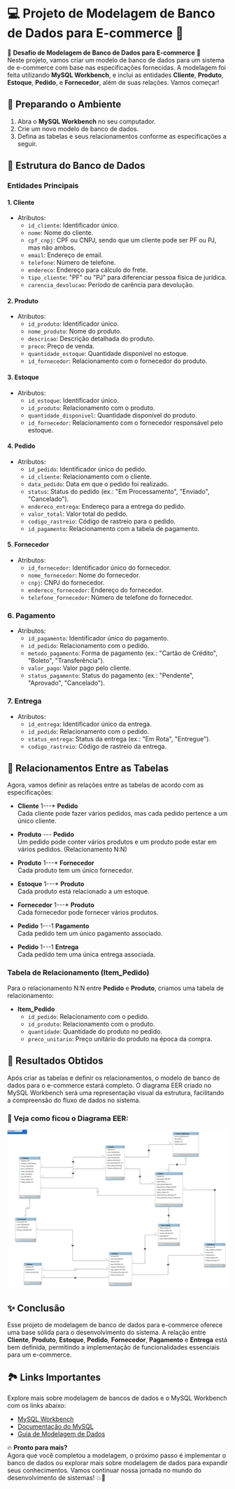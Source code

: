 # 💻 Projeto de Modelagem de Banco de Dados para E-commerce 🛒

🚀 **Desafio de Modelagem de Banco de Dados para E-commerce** 🚀  
Neste projeto, vamos criar um modelo de banco de dados para um sistema de e-commerce com base nas especificações fornecidas. A modelagem foi feita utilizando **MySQL Workbench**, e inclui as entidades **Cliente**, **Produto**, **Estoque**, **Pedido**, e **Fornecedor**, além de suas relações. Vamos começar!

## 🔧 Preparando o Ambiente

1. Abra o **MySQL Workbench** no seu computador.
2. Crie um novo modelo de banco de dados.
3. Defina as tabelas e seus relacionamentos conforme as especificações a seguir.

## 🧩 Estrutura do Banco de Dados

### **Entidades Principais**

#### **1. Cliente**
- Atributos:
  - `id_cliente`: Identificador único.
  - `nome`: Nome do cliente.
  - `cpf_cnpj`: CPF ou CNPJ, sendo que um cliente pode ser PF ou PJ, mas não ambos.
  - `email`: Endereço de email.
  - `telefone`: Número de telefone.
  - `endereco`: Endereço para cálculo do frete.
  - `tipo_cliente`: "PF" ou "PJ" para diferenciar pessoa física de jurídica.
  - `carencia_devolucao`: Período de carência para devolução.

#### **2. Produto**
- Atributos:
  - `id_produto`: Identificador único.
  - `nome_produto`: Nome do produto.
  - `descricao`: Descrição detalhada do produto.
  - `preco`: Preço de venda.
  - `quantidade_estoque`: Quantidade disponível no estoque.
  - `id_fornecedor`: Relacionamento com o fornecedor do produto.

#### **3. Estoque**
- Atributos:
  - `id_estoque`: Identificador único.
  - `id_produto`: Relacionamento com o produto.
  - `quantidade_disponivel`: Quantidade disponível do produto.
  - `id_fornecedor`: Relacionamento com o fornecedor responsável pelo estoque.

#### **4. Pedido**
- Atributos:
  - `id_pedido`: Identificador único do pedido.
  - `id_cliente`: Relacionamento com o cliente.
  - `data_pedido`: Data em que o pedido foi realizado.
  - `status`: Status do pedido (ex.: "Em Processamento", "Enviado", "Cancelado").
  - `endereco_entrega`: Endereço para a entrega do pedido.
  - `valor_total`: Valor total do pedido.
  - `codigo_rastreio`: Código de rastreio para o pedido.
  - `id_pagamento`: Relacionamento com a tabela de pagamento.

#### **5. Fornecedor**
- Atributos:
  - `id_fornecedor`: Identificador único do fornecedor.
  - `nome_fornecedor`: Nome do fornecedor.
  - `cnpj`: CNPJ do fornecedor.
  - `endereco_fornecedor`: Endereço do fornecedor.
  - `telefone_fornecedor`: Número de telefone do fornecedor.

### **6. Pagamento**
- Atributos:
  - `id_pagamento`: Identificador único do pagamento.
  - `id_pedido`: Relacionamento com o pedido.
  - `metodo_pagamento`: Forma de pagamento (ex.: "Cartão de Crédito", "Boleto", "Transferência").
  - `valor_pago`: Valor pago pelo cliente.
  - `status_pagamento`: Status do pagamento (ex.: "Pendente", "Aprovado", "Cancelado").

### **7. Entrega**
- Atributos:
  - `id_entrega`: Identificador único da entrega.
  - `id_pedido`: Relacionamento com o pedido.
  - `status_entrega`: Status da entrega (ex.: "Em Rota", "Entregue").
  - `codigo_rastreio`: Código de rastreio da entrega.

## 🔗 Relacionamentos Entre as Tabelas

Agora, vamos definir as relações entre as tabelas de acordo com as especificações:

- **Cliente** 1---* **Pedido**  
  Cada cliente pode fazer vários pedidos, mas cada pedido pertence a um único cliente.

- **Produto** *---* **Pedido**  
  Um pedido pode conter vários produtos e um produto pode estar em vários pedidos. (Relacionamento N:N)

- **Produto** 1---* **Fornecedor**  
  Cada produto tem um único fornecedor.

- **Estoque** 1---* **Produto**  
  Cada produto está relacionado a um estoque.

- **Fornecedor** 1---* **Produto**  
  Cada fornecedor pode fornecer vários produtos.

- **Pedido** 1---1 **Pagamento**  
  Cada pedido tem um único pagamento associado.

- **Pedido** 1---1 **Entrega**  
  Cada pedido tem uma única entrega associada.

### Tabela de Relacionamento (Item_Pedido)

Para o relacionamento N:N entre **Pedido** e **Produto**, criamos uma tabela de relacionamento:

- **Item_Pedido**
  - `id_pedido`: Relacionamento com o pedido.
  - `id_produto`: Relacionamento com o produto.
  - `quantidade`: Quantidade do produto no pedido.
  - `preco_unitario`: Preço unitário do produto na época da compra.

## 🎯 Resultados Obtidos

Após criar as tabelas e definir os relacionamentos, o modelo de banco de dados para o e-commerce estará completo. O diagrama EER criado no MySQL Workbench será uma representação visual da estrutura, facilitando a compreensão do fluxo de dados no sistema.

### 👀 Veja como ficou o Diagrama EER:
![Diagrama EER](./assets/img/Modelo%20E-commerce.png)

## ✨ Conclusão

Esse projeto de modelagem de banco de dados para e-commerce oferece uma base sólida para o desenvolvimento do sistema. A relação entre **Cliente**, **Produto**, **Estoque**, **Pedido**, **Fornecedor**, **Pagamento** e **Entrega** está bem definida, permitindo a implementação de funcionalidades essenciais para um e-commerce.

## 🏞️ Links Importantes

Explore mais sobre modelagem de bancos de dados e o MySQL Workbench com os links abaixo:

- [MySQL Workbench](https://dev.mysql.com/downloads/workbench/)
- [Documentação do MySQL](https://dev.mysql.com/doc/)
- [Guia de Modelagem de Dados](https://www.lucidchart.com/pages/pt/modelo-entidade-relacionamento)

<p>

🔥 **Pronto para mais?**  
Agora que você completou a modelagem, o próximo passo é implementar o banco de dados ou explorar mais sobre modelagem de dados para expandir seus conhecimentos. Vamos continuar nossa jornada no mundo do desenvolvimento de sistemas! 💥🚀
